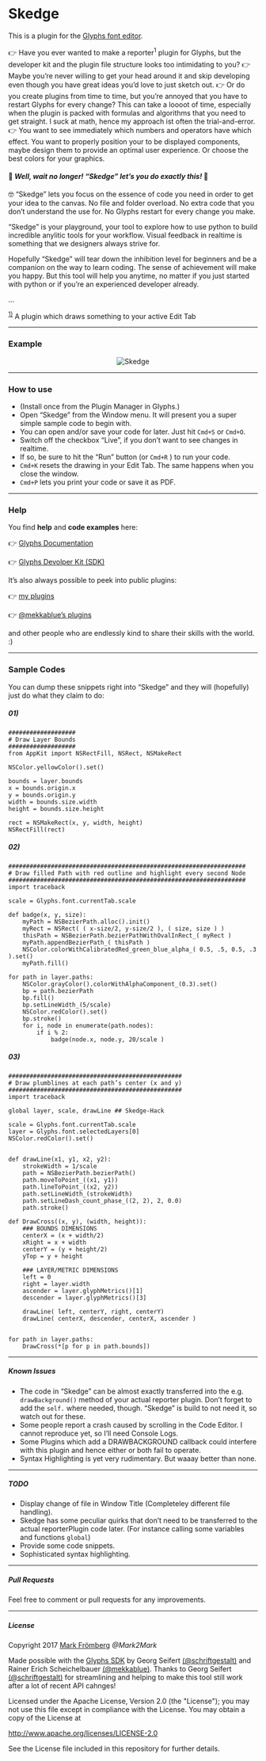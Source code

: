 # Skedge

This is a plugin for the [Glyphs font editor](http://glyphsapp.com/).


👉 Have you ever wanted to make a <a name="myfootnote1">reporter<sup>1</sup></a> plugin for Glyphs, but the developer kit and the plugin file structure looks too intimidating to you?
👉 Maybe you’re never willing to get your head around it and skip developing even though you have great ideas you’d love to just sketch out.
👉 Or do you create plugins from time to time, but you’re annoyed that you have to restart Glyphs for every change? This can take a loooot of time, especially when the plugin is packed with formulas and algorithms that you need to get straight. I suck at math, hence my approach ist often the trial-and-error.
👉 You want to see immediately which numbers and operators have which effect. You want to properly position your to be displayed components, maybe design them to provide an optimal user experience. Or choose the best colors for your graphics.

#### 🎉 *Well, wait no longer! “Skedge” let’s you do exactly this!* 🎉

🤓 “Skedge” lets you focus on the essence of code you need in order to get your idea to the canvas. No file and folder overload. No extra code that you don’t understand the use for. No Glyphs restart for every change you make.

“Skedge” is your playground, your tool to explore how to use python to build incredible anylitic tools for your workflow.
Visual feedback in realtime is something that we designers always strive for.

Hopefully “Skedge” will tear down the inhibition level for beginners and be a companion on the way to learn coding. The sense of achievement will make you happy.
But this tool will help you anytime, no matter if you just started with python or if you’re an experienced developer already.

...

<sup>[1)](#myfootnote1)</sup>
A plugin which draws something to your active Edit Tab

---
### Example

<p align="center"> 
<img src="https://github.com/Mark2Mark/Skedge/blob/master/Images/Skedge%201%20-%20Plumblines%20720.gif?raw=true" alt="Skedge" height="">
</p> 

---
### How to use

- (Install once from the Plugin Manager in Glyphs.)
- Open “Skedge” from the Window menu. It will present you a super simple sample code to begin with.
- You can open and/or save your code for later. Just hit `Cmd+S` or `Cmd+O`.
- Switch off the checkbox “Live”, if you don’t want to see changes in realtime.
- If so, be sure to hit the “Run” button (or `Cmd+R` ) to run your code.
- `Cmd+K` resets the drawing in your Edit Tab. The same happens when you close the window.
- `Cmd+P` lets you print your code or save it as PDF.

---
### Help

You find **help** and **code examples** here:

👉 [Glyphs Documentation](https://docu.glyphsapp.com/)

👉 [Glyphs Devolper Kit (SDK)](https://github.com/schriftgestalt/GlyphsSDK)

It’s also always possible to peek into public plugins:

👉 [my plugins](https://github.com/Mark2Mark/Glyphsapp-Plugins)

👉 [@mekkablue’s plugins](https://github.com/mekkablue)

and other people who are endlessly kind to share their skills with the world. :)

---
### Sample Codes

You can dump these snippets right into “Skedge” and they will (hopefully) just do what they claim to do:

##### 01)
```
###################
# Draw Layer Bounds
###################
from AppKit import NSRectFill, NSRect, NSMakeRect

NSColor.yellowColor().set()

bounds = layer.bounds
x = bounds.origin.x
y = bounds.origin.y
width = bounds.size.width
height = bounds.size.height

rect = NSMakeRect(x, y, width, height)
NSRectFill(rect)
```

##### 02)
```
###################################################################
# Draw filled Path with red outline and highlight every second Node
###################################################################
import traceback

scale = Glyphs.font.currentTab.scale

def badge(x, y, size):
	myPath = NSBezierPath.alloc().init()
	myRect = NSRect( ( x-size/2, y-size/2 ), ( size, size ) )
	thisPath = NSBezierPath.bezierPathWithOvalInRect_( myRect )
	myPath.appendBezierPath_( thisPath )
	NSColor.colorWithCalibratedRed_green_blue_alpha_( 0.5, .5, 0.5, .3 ).set()
	myPath.fill()

for path in layer.paths:
	NSColor.grayColor().colorWithAlphaComponent_(0.3).set()
	bp = path.bezierPath
	bp.fill()
	bp.setLineWidth_(5/scale)
	NSColor.redColor().set()	
	bp.stroke()
	for i, node in enumerate(path.nodes):
		if i % 2:
			badge(node.x, node.y, 20/scale )
```

##### 03)
```
#################################################
# Draw plumblines at each path’s center (x and y)
#################################################
import traceback

global layer, scale, drawLine ## Skedge-Hack

scale = Glyphs.font.currentTab.scale
layer = Glyphs.font.selectedLayers[0]
NSColor.redColor().set()


def drawLine(x1, y1, x2, y2):
	strokeWidth = 1/scale
	path = NSBezierPath.bezierPath()
	path.moveToPoint_((x1, y1))
	path.lineToPoint_((x2, y2))
	path.setLineWidth_(strokeWidth)
	path.setLineDash_count_phase_((2, 2), 2, 0.0)
	path.stroke()

def DrawCross((x, y), (width, height)):
	### BOUNDS DIMENSIONS
	centerX = (x + width/2)
	xRight = x + width
	centerY = (y + height/2)
	yTop = y + height

	### LAYER/METRIC DIMENSIONS
	left = 0
	right = layer.width
	ascender = layer.glyphMetrics()[1]
	descender = layer.glyphMetrics()[3]

	drawLine( left, centerY, right, centerY)
	drawLine( centerX, descender, centerX, ascender )


for path in layer.paths:
	DrawCross(*[p for p in path.bounds])
```

---
##### Known Issues

- The code in “Skedge” can be almost exactly transferred into the e.g. `drawBackground()` method of your actual reporter plugin. Don’t forget to add the `self.` where needed, though. “Skedge” is build to not need it, so watch out for these.
- Some people report a crash caused by scrolling in the Code Editor. I cannot reproduce yet, so I’ll need Console Logs.
- Some Plugins which add a DRAWBACKGROUND callback could interfere with this plugin and hence either or both fail to operate.
- Syntax Highlighting is yet very rudimentary. But waaay better than none.

---
##### TODO

- Display change of file in Window Title (Completeley different file handling).
- Skedge has some peculiar quirks that don’t need to be transferred to the actual reporterPlugin code later. (For instance calling some variables and functions `global`)
- Provide some code snippets.
- Sophisticated syntax highlighting.

---
##### Pull Requests

Feel free to comment or pull requests for any improvements.

---
##### License

Copyright 2017 [Mark Frömberg](http://www.markfromberg.com/) *@Mark2Mark*

Made possible with the [Glyphs SDK](https://github.com/schriftgestalt/GlyphsSDK) by Georg Seifert [(@schriftgestalt)](https://github.com/schriftgestalt) and Rainer Erich Scheichelbauer [(@mekkablue)](https://github.com/mekkablue).
Thanks to Georg Seifert [(@schriftgestalt)](https://github.com/schriftgestalt) for streamlining and helping to make this tool still work after a lot of recent API cahnges!

Licensed under the Apache License, Version 2.0 (the "License");
you may not use this file except in compliance with the License.
You may obtain a copy of the License at

http://www.apache.org/licenses/LICENSE-2.0

See the License file included in this repository for further details.
